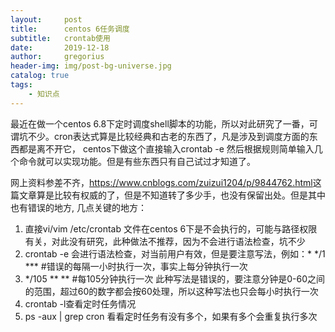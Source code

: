 ```yaml
---
layout:     post
title:      centos 6任务调度
subtitle:   crontab使用
date:       2019-12-18
author:     gregorius
header-img: img/post-bg-universe.jpg
catalog: true
tags:
    - 知识点
---
```


最近在做一个centos 6.8下定时调度shell脚本的功能，所以对此研究了一番，可谓坑不少。cron表达式算是比较经典和古老的东西了，凡是涉及到调度方面的东西都是离不开它，
centos下做这个直接输入crontab -e 然后根据规则简单输入几个命令就可以实现功能。但是有些东西只有自己试过才知道了。


网上资料参差不齐，<https://www.cnblogs.com/zuizui1204/p/9844762.html>这篇文章算是比较有权威的了，但是不知道转了多少手，也没有保留出处。但是其中也有错误的地方,
几点关键的地方：

1. 直接vi/vim /etc/crontab 文件在centos 6下是不会执行的，可能与路径权限有关，对此没有研究，此种做法不推荐，因为不会进行语法检查，坑不少
2. crontab -e 会进行语法检查，对当前用户有效，但是要注意写法，例如：* */1 *** #错误的每隔一小时执行一次，事实上每分钟执行一次
3. */105 ** ** #每105分钟执行一次  此种写法是错误的，要注意分钟是0-60之间的范围，超过60的数字都会按60处理，所以这种写法也只会每小时执行一次
4. crontab -l查看定时任务情况
5. ps -aux | grep cron 看看定时任务有没有多个，如果有多个会重复执行多次